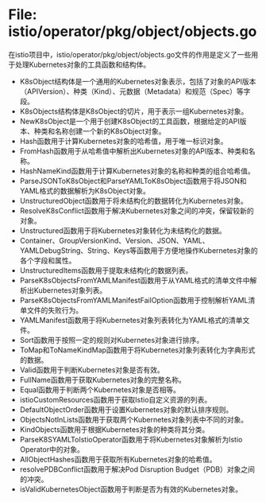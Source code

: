 # File: istio/operator/pkg/object/objects.go

在istio项目中，istio/operator/pkg/object/objects.go文件的作用是定义了一些用于处理Kubernetes对象的工具函数和结构体。

- K8sObject结构体是一个通用的Kubernetes对象表示，包括了对象的API版本（APIVersion）、种类（Kind）、元数据（Metadata）和规范（Spec）等字段。
- K8sObjects结构体是K8sObject的切片，用于表示一组Kubernetes对象。
- NewK8sObject是一个用于创建K8sObject的工具函数，根据给定的API版本、种类和名称创建一个新的K8sObject对象。
- Hash函数用于计算Kubernetes对象的哈希值，用于唯一标识对象。
- FromHash函数用于从哈希值中解析出Kubernetes对象的API版本、种类和名称。
- HashNameKind函数用于计算Kubernetes对象的名称和种类的组合哈希值。
- ParseJSONToK8sObject和ParseYAMLToK8sObject函数用于将JSON和YAML格式的数据解析为K8sObject对象。
- UnstructuredObject函数用于将未结构化的数据转化为Kubernetes对象。
- ResolveK8sConflict函数用于解决Kubernetes对象之间的冲突，保留较新的对象。
- Unstructured函数用于将Kubernetes对象转化为未结构化的数据。
- Container、GroupVersionKind、Version、JSON、YAML、YAMLDebugString、String、Keys等函数用于方便地操作Kubernetes对象的各个字段和属性。
- UnstructuredItems函数用于提取未结构化的数据列表。
- ParseK8sObjectsFromYAMLManifest函数用于从YAML格式的清单文件中解析出Kubernetes对象列表。
- ParseK8sObjectsFromYAMLManifestFailOption函数用于控制解析YAML清单文件的失败行为。
- YAMLManifest函数用于将Kubernetes对象列表转化为YAML格式的清单文件。
- Sort函数用于按照一定的规则对Kubernetes对象进行排序。
- ToMap和ToNameKindMap函数用于将Kubernetes对象列表转化为字典形式的数据。
- Valid函数用于判断Kubernetes对象是否有效。
- FullName函数用于获取Kubernetes对象的完整名称。
- Equal函数用于判断两个Kubernetes对象是否相等。
- istioCustomResources函数用于获取Istio自定义资源的列表。
- DefaultObjectOrder函数用于设置Kubernetes对象的默认排序规则。
- ObjectsNotInLists函数用于获取两个Kubernetes对象列表中不同的对象。
- KindObjects函数用于根据Kubernetes对象的种类将其分类。
- ParseK8SYAMLToIstioOperator函数用于将Kubernetes对象解析为Istio Operator中的对象。
- AllObjectHashes函数用于获取所有Kubernetes对象的哈希值。
- resolvePDBConflict函数用于解决Pod Disruption Budget（PDB）对象之间的冲突。
- isValidKubernetesObject函数用于判断是否为有效的Kubernetes对象。

